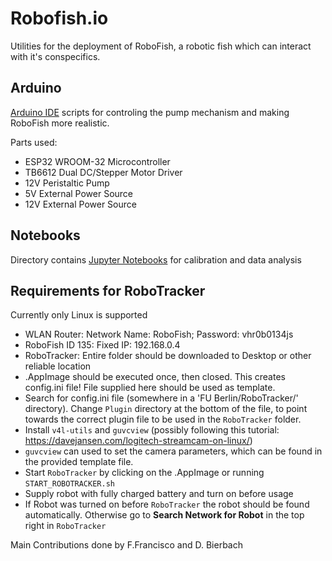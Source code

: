 # Robofish.io
Utilities for the deployment of RoboFish, a robotic fish which can interact with it's conspecifics. 

## Arduino
[Arduino IDE](https://www.arduino.cc/en/software) scripts for controling the pump mechanism and making RoboFish more realistic.

Parts used:
- ESP32 WROOM-32 Microcontroller
- TB6612 Dual DC/Stepper Motor Driver
- 12V Peristaltic Pump
- 5V External Power Source
- 12V External Power Source

## Notebooks
Directory contains [Jupyter Notebooks](https://jupyter.org/) for calibration and data analysis

## Requirements for RoboTracker 
Currently only Linux is supported
- WLAN Router: Network Name: RoboFish; Password: vhr0b0134js
- RoboFish ID 135: Fixed IP: 192.168.0.4
- RoboTracker: Entire folder should be downloaded to Desktop or other reliable location
- .AppImage should be executed once, then closed. This creates config.ini file! File supplied here should be used as template. 
- Search for config.ini file (somewhere in a 'FU Berlin/RoboTracker/' directory). Change ```Plugin``` directory at the bottom of the file, to point towards the correct plugin file to be used in the ```RoboTracker``` folder.
- Install ```v4l-utils``` and ```guvcview``` (possibly following this tutorial: https://davejansen.com/logitech-streamcam-on-linux/)
- ```guvcview``` can used to set the camera parameters, which can be found in the provided template file.
- Start ```RoboTracker``` by clicking on the .AppImage or running ```START_ROBOTRACKER.sh```
- Supply robot with fully charged battery and turn on before usage 
- If Robot was turned on before ```RoboTracker``` the robot should be found automatically. Otherwise go to **Search Network for Robot** in the top right in ```RoboTracker```
   
Main Contributions done by F.Francisco and D. Bierbach


